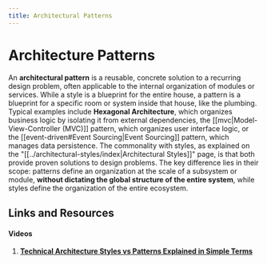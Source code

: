 ```yaml
---
title: Architectural Patterns
---
```


# Architecture Patterns

An **architectural pattern** is a reusable, concrete solution to a recurring design problem, often applicable to the internal organization of modules or services. While a style is a blueprint for the entire house, a pattern is a blueprint for a specific room or system inside that house, like the plumbing. Typical examples include **Hexagonal Architecture**, which organizes business logic by isolating it from external dependencies, the [[mvc|Model-View-Controller (MVC)]] pattern, which organizes user interface logic, or the [[event-driven#Event Sourcing|Event Sourcing]] pattern, which manages data persistence. The commonality with styles, as explained on the "[[../architectural-styles/index|Architectural Styles]]" page, is that both provide proven solutions to design problems. The key difference lies in their scope: patterns define an organization at the scale of a subsystem or module, **without dictating the global structure of the entire system**, while styles define the organization of the entire ecosystem.

## Links and Resources

#### Videos

1. **[Technical Architecture Styles vs Patterns Explained in Simple Terms](https://www.youtube.com/watch?v=5FbDO8bHEko)**